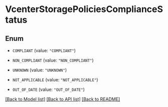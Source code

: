 # VcenterStoragePoliciesComplianceStatus

## Enum


* `COMPLIANT` (value: `"COMPLIANT"`)

* `NON_COMPLIANT` (value: `"NON_COMPLIANT"`)

* `UNKNOWN` (value: `"UNKNOWN"`)

* `NOT_APPLICABLE` (value: `"NOT_APPLICABLE"`)

* `OUT_OF_DATE` (value: `"OUT_OF_DATE"`)


[[Back to Model list]](../README.md#documentation-for-models) [[Back to API list]](../README.md#documentation-for-api-endpoints) [[Back to README]](../README.md)


